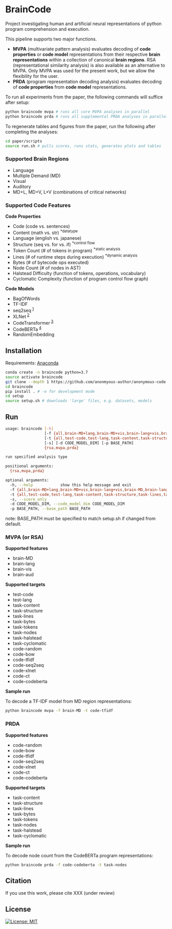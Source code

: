 # BrainCode

Project investigating human and artificial neural representations of python program comprehension and execution.

This pipeline supports two major functions.

-   **MVPA** (multivariate pattern analysis) evaluates decoding of **code properties** or **code model** representations from their respective **brain representations** within a collection of canonical **brain regions**. RSA (representational similarity analysis) is also available as an alternative to MVPA. Only MVPA was used for the present work, but we allow the flexibility for the user.
-   **PRDA** (program representation decoding analysis) evaluates decoding of **code properties** from **code model** representations.

To run all experiments from the paper, the following commands will suffice after setup:

```bash
python braincode mvpa # runs all core MVPA analyses in parallel
python braincode prda # runs all supplemental PRDA analyses in parallel
```

To regenerate tables and figures from the paper, run the following after completing the analyses:

```bash
cd paper/scripts
source run.sh # pulls scores, runs stats, generates plots and tables
```

### Supported Brain Regions

-   Language
-   Multiple Demand (MD)
-   Visual
-   Auditory
-   MD+L, MD+V, L+V (combinations of critical networks)

### Supported Code Features

**Code Properties**

-   Code (code vs. sentences)
-   Content (math vs. str) <sup>\*datatype</sup>
-   Language (english vs. japanese)
-   Structure (seq vs. for vs. if) <sup>\*control flow</sup>
-   Token Count (# of tokens in program) <sup>\*static analysis</sup>
-   Lines (# of runtime steps during execution) <sup>\*dynamic analysis</sup>
-   Bytes (# of bytecode ops executed)
-   Node Count (# of nodes in AST)
-   Halstead Difficulty (function of tokens, operations, vocabulary)
-   Cyclomatic Complexity (function of program control flow graph)

**Code Models**

-   BagOfWords
-   TF-IDF
-   seq2seq<sup> [1](https://github.com/IBM/pytorch-seq2seq)</sup>
-   XLNet<sup> [2](https://arxiv.org/pdf/1906.08237.pdf)</sup>
-   CodeTransformer<sup> [3](https://arxiv.org/pdf/2103.11318.pdf)</sup>
-   CodeBERTa<sup> [4](https://huggingface.co/huggingface/CodeBERTa-small-v1)</sup>
-   RandomEmbedding

## Installation

Requirements: [Anaconda](https://conda.io/projects/conda/en/latest/user-guide/install/index.html)

```bash
conda create -n braincode python=3.7
source activate braincode
git clone --depth 1 https://github.com/anonmyous-author/anonymous-code
cd braincode
pip install . # -e for development mode
cd setup
source setup.sh # downloads 'large' files, e.g. datasets, models
```

## Run

```bash
usage: braincode [-h]
                 [-f {all,brain-MD+lang,brain-MD+vis,brain-lang+vis,brain-MD,brain-lang,brain-vis,brain-aud,code-random,code-bow,code-tfidf,code-seq2seq,code-xlnet,code-ct,code-codeberta}]
                 [-t {all,test-code,test-lang,task-content,task-structure,task-lines,task-bytes,task-nodes,task-tokens,task-halstead,task-cyclomatic,code-random,code-bow,code-tfidf,code-seq2seq,code-xlnet,code-ct,code-codeberta}]
                 [-s] [-d CODE_MODEL_DIM] [-p BASE_PATH]
                 {rsa,mvpa,prda}

run specified analysis type

positional arguments:
  {rsa,mvpa,prda}

optional arguments:
  -h, --help            show this help message and exit
  -f {all,brain-MD+lang,brain-MD+vis,brain-lang+vis,brain-MD,brain-lang,brain-vis,brain-aud,code-random,code-bow,code-tfidf,code-seq2seq,code-xlnet,code-ct,code-codeberta}, --feature {all,brain-MD+lang,brain-MD+vis,brain-lang+vis,brain-MD,brain-lang,brain-vis,brain-aud,code-random,code-bow,code-tfidf,code-seq2seq,code-xlnet,code-ct,code-codeberta}
  -t {all,test-code,test-lang,task-content,task-structure,task-lines,task-bytes,task-nodes,task-tokens,task-halstead,task-cyclomatic,code-random,code-bow,code-tfidf,code-seq2seq,code-xlnet,code-ct,code-codeberta}, --target {all,test-code,test-lang,task-content,task-structure,task-lines,task-bytes,task-nodes,task-tokens,task-halstead,task-cyclomatic,code-random,code-bow,code-tfidf,code-seq2seq,code-xlnet,code-ct,code-codeberta}
  -s, --score_only
  -d CODE_MODEL_DIM, --code_model_dim CODE_MODEL_DIM
  -p BASE_PATH, --base_path BASE_PATH
```

note: BASE_PATH must be specified to match setup.sh if changed from default.

### MVPA (or RSA)

**Supported features**

-   brain-MD
-   brain-lang
-   brain-vis
-   brain-aud

**Supported targets**

-   test-code
-   test-lang
-   task-content
-   task-structure
-   task-lines
-   task-bytes
-   task-tokens
-   task-nodes
-   task-halstead
-   task-cyclomatic
-   code-random
-   code-bow
-   code-tfidf
-   code-seq2seq
-   code-xlnet
-   code-ct
-   code-codeberta

**Sample run**

To decode a TF-IDF model from MD region representations:

```bash
python braincode mvpa -f brain-MD -t code-tfidf
```

### PRDA

**Supported features**

-   code-random
-   code-bow
-   code-tfidf
-   code-seq2seq
-   code-xlnet
-   code-ct
-   code-codeberta

**Supported targets**

-   task-content
-   task-structure
-   task-lines
-   task-bytes
-   task-tokens
-   task-nodes
-   task-halstead
-   task-cyclomatic

**Sample run**

To decode node count from the CodeBERTa program representations:

```bash
python braincode prda -f code-codeberta -t task-nodes
```

## Citation

If you use this work, please cite XXX (under review)

## License

[![License: MIT](https://img.shields.io/badge/License-MIT-blue.svg)](https://opensource.org/licenses/MIT)
